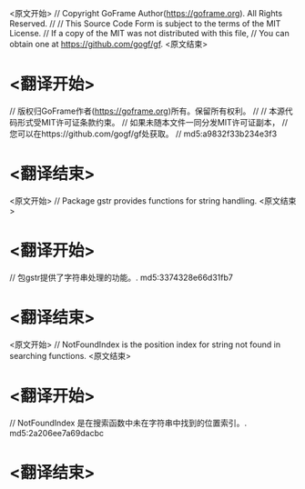 
<原文开始>
// Copyright GoFrame Author(https://goframe.org). All Rights Reserved.
//
// This Source Code Form is subject to the terms of the MIT License.
// If a copy of the MIT was not distributed with this file,
// You can obtain one at https://github.com/gogf/gf.
<原文结束>

# <翻译开始>
// 版权归GoFrame作者(https://goframe.org)所有。保留所有权利。
//
// 本源代码形式受MIT许可证条款约束。
// 如果未随本文件一同分发MIT许可证副本，
// 您可以在https://github.com/gogf/gf处获取。
// md5:a9832f33b234e3f3
# <翻译结束>


<原文开始>
// Package gstr provides functions for string handling.
<原文结束>

# <翻译开始>
// 包gstr提供了字符串处理的功能。. md5:3374328e66d31fb7
# <翻译结束>


<原文开始>
// NotFoundIndex is the position index for string not found in searching functions.
<原文结束>

# <翻译开始>
// NotFoundIndex 是在搜索函数中未在字符串中找到的位置索引。. md5:2a206ee7a69dacbc
# <翻译结束>

